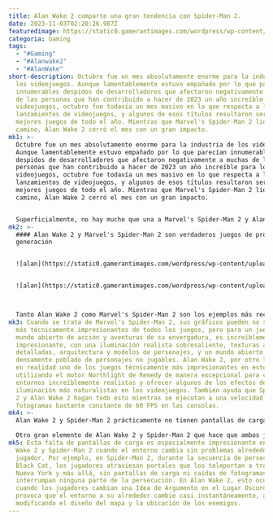 ```yaml
---
title: Alan Wake 2 comparte una gran tendencia con Spider-Man 2.
date: 2023-11-03T02:20:26.987Z
featuredimage: https://static0.gamerantimages.com/wordpress/wp-content/uploads/2023/11/alan-wake-2-x-spider-man-2.jpg?q=50&fit=contain&w=1140&h=&dpr=1.5
categoria: Gaming
tags:
  - "#Gaming"
  - "#Alanwake2"
  - "#AlanWake"
short-description: Octubre fue un mes absolutamente enorme para la industria de
  los videojuegos. Aunque lamentablemente estuvo empañado por lo que parecían
  innumerables despidos de desarrolladores que afectaron negativamente a muchas
  de las personas que han contribuido a hacer de 2023 un año increíble para los
  videojuegos, octubre fue todavía un mes masivo en lo que respecta a los
  lanzamientos de videojuegos, y algunos de esos títulos resultaron ser de los
  mejores juegos de todo el año. Mientras que Marvel's Spider-Man 2 lideró el
  camino, Alan Wake 2 cerró el mes con un gran impacto.
mk1: >-
  Octubre fue un mes absolutamente enorme para la industria de los videojuegos.
  Aunque lamentablemente estuvo empañado por lo que parecían innumerables
  despidos de desarrolladores que afectaron negativamente a muchas de las
  personas que han contribuido a hacer de 2023 un año increíble para los
  videojuegos, octubre fue todavía un mes masivo en lo que respecta a los
  lanzamientos de videojuegos, y algunos de esos títulos resultaron ser de los
  mejores juegos de todo el año. Mientras que Marvel's Spider-Man 2 lideró el
  camino, Alan Wake 2 cerró el mes con un gran impacto.


  Superficialmente, no hay mucho que una a Marvel's Spider-Man 2 y Alan Wake 2. Ambos juegos son títulos de alto presupuesto, ambos son secuelas muy esperadas, y ambos se lanzaron en apenas una semana el uno del otro, y eso es más o menos todo. Pero si profundizamos un poco, tanto Alan Wake 2 como Spider-Man 2 en realidad destacan la misma tendencia reciente en los videojuegos, y con suerte, los fanáticos solo están viendo el comienzo de ella.
mk2: >-
  #### Alan Wake 2 y Marvel's Spider-Man 2 son verdaderos juegos de próxima
  generación


  ![alan](https://static0.gamerantimages.com/wordpress/wp-content/uploads/2023/10/alan-wake-2-alan-fight.jpg?q=50&fit=contain&w=750&h=415&dpr=1.5 "alan")


  ![alan](https://static0.gamerantimages.com/wordpress/wp-content/uploads/2023/10/spider-man-2-black-cat-portal.jpg?q=50&fit=contain&w=750&h=415&dpr=1.5 "alan")



  Tanto Alan Wake 2 como Marvel's Spider-Man 2 son los ejemplos más recientes de experiencias de juego de próxima generación, y esto se puede ver a lo largo de ambos títulos. Uno de los ejemplos más grandes de las cualidades de próxima generación de ambos juegos son sus impresionantes gráficos y otras características técnicas. Los juegos continúan creciendo en términos de impresionantes gráficos a lo largo del tiempo, y juegos como Alan Wake 2 y Spider-Man 2 muestran cuánto ha evolucionado la industria desde sus inicios hace décadas.
mk3: Cuando se trata de Marvel's Spider-Man 2, sus gráficos pueden no ser los
  más técnicamente impresionantes de todos los juegos, pero para un juego de
  mundo abierto de acción y aventuras de su envergadura, es increíblemente
  impresionante, con una iluminación realista sobresaliente, texturas altamente
  detalladas, arquitectura y modelos de personajes, y un mundo abierto
  densamente poblado de personajes no jugables. Alan Wake 2, por otro lado, es
  en realidad uno de los juegos técnicamente más impresionantes en este momento,
  utilizando el motor Northlight de Remedy de manera excepcional para crear
  entornos increíblemente realistas y ofrecer algunos de los efectos de
  iluminación más naturalistas en los videojuegos. También ayuda que Spider-Man
  2 y Alan Wake 2 hagan todo esto mientras se ejecutan a una velocidad de
  fotogramas bastante constante de 60 FPS en las consolas.
mk4: >-
  Alan Wake 2 y Spider-Man 2 prácticamente no tienen pantallas de carga

  Otro gran elemento de Alan Wake 2 y Spider-Man 2 que hace que ambos juegos parezcan verdaderamente de próxima generación es la falta de pantallas de carga. Cada rincón de la ciudad de Nueva York en Spider-Man 2 es explorable de forma libre, sin pantallas de carga que interrumpan el flujo del balanceo de telarañas. La transición entre el juego y las escenas de corte, y viceversa, también es perfecta en la mayoría de los casos, lo que da como resultado un juego que se siente fluido y pulido. Alan Wake 2 sigue la misma línea, con muy pocas pantallas de carga que saquen a los jugadores de la experiencia, y solo ocurren cuando los jugadores mueren y cambian de personaje.
mk5: Esta falta de pantallas de carga es especialmente impresionante en Alan
  Wake 2 y Spider-Man 2 cuando el entorno cambia sin problemas alrededor del
  jugador. Por ejemplo, en Spider-Man 2, durante la secuencia de persecución de
  Black Cat, los jugadores atraviesan portales que los teleportan a través de
  Nueva York y más allá, sin pantallas de carga ni caídas de fotogramas que
  interrumpan ninguna parte de la persecución. En Alan Wake 2, esto ocurre
  cuando los jugadores cambian una Idea de Argumento en el Lugar Oscuro, lo que
  provoca que el entorno a su alrededor cambie casi instantáneamente, a menudo
  modificando el diseño del mapa y la ubicación de los enemigos.
---
```

